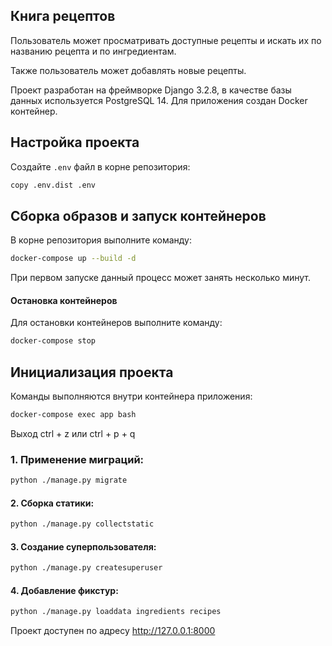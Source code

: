 ## Книга рецептов

Пользователь может просматривать доступные рецепты и искать их по названию рецепта и по ингредиентам.

Также пользователь может добавлять новые рецепты.

Проект разработан на фреймворке Django 3.2.8, в качестве базы данных используется PostgreSQL 14. Для приложения создан
Docker контейнер.

## Настройка проекта
Создайте `.env` файл в корне репозитория:
```bash
copy .env.dist .env
```

## Сборка образов и запуск контейнеров

В корне репозитория выполните команду:

```bash
docker-compose up --build -d
```

При первом запуске данный процесс может занять несколько минут.

#### Остановка контейнеров

Для остановки контейнеров выполните команду:

```bash
docker-compose stop
```

## Инициализация проекта

Команды выполняются внутри контейнера приложения:

```bash
docker-compose exec app bash
```
Выход ctrl + z или ctrl + p + q

### 1. Применение миграций:

```bash
python ./manage.py migrate
```

#### 2. Сборка статики:

```bash
python ./manage.py collectstatic
```

#### 3. Создание суперпользователя:

```bash
python ./manage.py createsuperuser
```

#### 4. Добавление фикстур:

```bash
python ./manage.py loaddata ingredients recipes
```

Проект доступен по адресу http://127.0.0.1:8000
